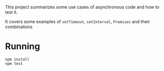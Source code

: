 This project summarizes some use cases of asynchronous code and how to test it.

It covers some examples of `setTimeout`, `setInterval`, `Promises` and their combinations

# Running

    npm install
    npm test